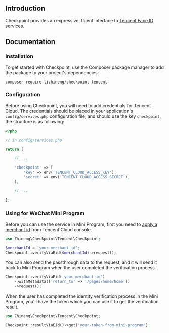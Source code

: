 ## Introduction

Checkpoint provides an expressive, fluent interface to [Tencent Face ID](https://cloud.tencent.com/product/faceid) services.

## Documentation

### Installation

To get started with Checkpoint, use the Composer package manager to add the package to your project's dependencies:

```shell
composer require lizhineng/checkpoint-tencent
```

### Configuration

Before using Checkpoint, you will need to add credentials for Tencent Cloud. The credentials should be placed in your application's `config/services.php` configuration file, and should use the key `checkpoint`, the structure is as following:

```php
<?php

// in config/services.php

return [

    // ...

    'checkpoint' => [
        'key' => env('TENCENT_CLOUD_ACCESS_KEY'),
        'secret' => env('TENCENT_CLOUD_ACCESS_SECRET'),
    ],

    // ...
    
];
```

### Using for WeChat Mini Program

Before you can use the service in Mini Program, first you need to [apply a merchant id](https://cloud.tencent.com/document/product/1007/54116) from Tencent Cloud console.

```php
use Zhineng\Checkpoint\Tencent\Checkpoint;

$merchantId = 'your-merchant-id';
Checkpoint::verifyViaEid($merchantId)->request();
```

You can also send the passthrough data to the request, and it will send it back to Mini Program when the user completed the verification process.

```php
Checkpoint::verifyViaEid('your-merchant-id')
    ->withMetadata(['return_to' => '/pages/home/home'])
    ->request();
```

When the user has completed the identity verification process in the Mini Program, you'll have the token which you can use it to get the verification result.

```php
use Zhineng\Checkpoint\Tencent\Checkpoint;

Checkpoint::resultViaEid()->get('your-token-from-mini-program');
```
